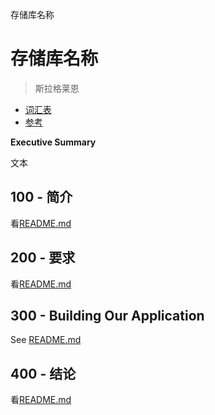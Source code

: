 存储库名称

# 存储库名称

> 斯拉格莱恩

-   [词汇表](./GLOSSARY.md)
-   [参考](./REFERENCES.md)

**Executive Summary**

文本

## 100 - 简介

看[README.md](./100/README.md)

## 200 - 要求

看[README.md](./200/README.md)

## 300 - Building Our Application

See [README.md](./300/README.md)

## 400 - 结论

看[README.md](./400/README.md)
